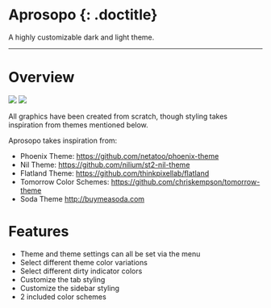 # Aprosopo {: .doctitle}
A highly customizable dark and light theme.

---

# Overview
<img src="https://dl.dropboxusercontent.com/u/342698/UnnamedTheme2/Screenshot_Dark.png" border="0">

<img src="https://dl.dropboxusercontent.com/u/342698/UnnamedTheme2/Screenshot_Light.png" border="0">

All graphics have been created from scratch, though styling takes inspiration from themes mentioned below.

Aprosopo takes inspiration from:

- Phoenix Theme: https://github.com/netatoo/phoenix-theme
- Nil Theme: https://github.com/nilium/st2-nil-theme
- Flatland Theme: https://github.com/thinkpixellab/flatland
- Tomorrow Color Schemes: https://github.com/chriskempson/tomorrow-theme
- Soda Theme http://buymeasoda.com

# Features
- Theme and theme settings can all be set via the menu
- Select different theme color variations
- Select different dirty indicator colors
- Customize the tab styling
- Customize the sidebar styling
- 2 included color schemes
